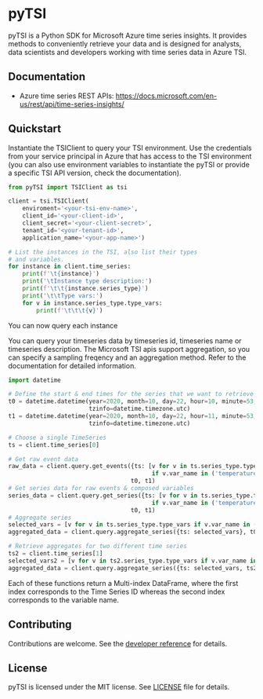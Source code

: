 # pyTSI

pyTSI is a Python SDK for Microsoft Azure time series insights. 
It provides methods to conveniently retrieve your data and is designed
for analysts, data scientists and developers working with time series 
data in Azure TSI.

## Documentation
- Azure time series REST APIs: <https://docs.microsoft.com/en-us/rest/api/time-series-insights/>

## Quickstart
Instantiate the TSIClient to query your TSI environment. Use the credentials 
from your service principal in Azure that has access to the TSI environment 
(you can also use environment variables to instantiate the pyTSI or provide 
a specific TSI API version, check the documentation).

```python
from pyTSI import TSIClient as tsi

client = tsi.TSIClient(
    enviroment='<your-tsi-env-name>',
    client_id='<your-client-id>',
    client_secret='<your-client-secret>',
    tenant_id='<your-tenant-id>',
    application_name='<your-app-name>')

# List the instances in the TSI, also list their types
# and variables.
for instance in client.time_series:
    print(f'\t{instance}')
    print('\tInstance type description:')
    print(f'\t\t{instance.series_type}')
    print('\t\tType vars:')
    for v in instance.series_type.type_vars:
        print(f'\t\t\t{v}')
```

You can now query each instance

You can query your timeseries data by timeseries id, timeseries name or timeseries 
description. The Microsoft TSI apis support aggregation, so you can specify a 
sampling freqency and an aggregation method. Refer to the documentation for detailed 
information.

```python
import datetime

# Define the start & end times for the series that we want to retrieve
t0 = datetime.datetime(year=2020, month=10, day=22, hour=10, minute=53, second=00,
                       tzinfo=datetime.timezone.utc)
t1 = datetime.datetime(year=2020, month=10, day=22, hour=11, minute=53, second=30,
                       tzinfo=datetime.timezone.utc)

# Choose a single TimeSeries
ts = client.time_series[0]

# Get raw event data
raw_data = client.query.get_events({ts: [v for v in ts.series_type.type_vars
                                         if v.var_name in ('temperature', 'humidity')]},
                                   t0, t1)
# Get series data for raw events & composed variables
series_data = client.query.get_series({ts: [v for v in ts.series_type.type_vars
                                         if v.var_name in ('temperature', 'humidity', 'series_sum')]},
                                   t0, t1)
# Aggregate series
selected_vars = [v for v in ts.series_type.type_vars if v.var_name in ('temperature', 'EventCount')]
aggregated_data = client.query.aggregate_series({ts: selected_vars}, t0, t1, 'PT1M')

# Retrieve aggregates for two different time series
ts2 = client.time_series[1]
selected_vars2 = [v for v in ts2.series_type.type_vars if v.var_name in ('humidity', 'EventCount')]
aggregated_data = client.query.aggregate_series({ts: selected_vars, ts2: selected_vars2}, t0, t1, 'PT1M')
```

Each of these functions return a Multi-index DataFrame, where the first index corresponds to the
Time Series ID whereas the second index corresponds to the variable name.

## Contributing
Contributions are welcome. See the [developer reference](docs/source/developer.rst) 
for details.

## License
pyTSI is licensed under the MIT license. See [LICENSE](LICENSE.txt) file for details.
